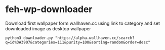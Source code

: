 # feh-wp-downloader
Download first wallpaper form wallhaven.cc using link to category and set downloaded image as desktop wallpaper

```
python3 downloader.py "https://alpha.wallhaven.cc/search?q=id%3A3907&categories=111&purity=100&sorting=random&order=desc"
```
